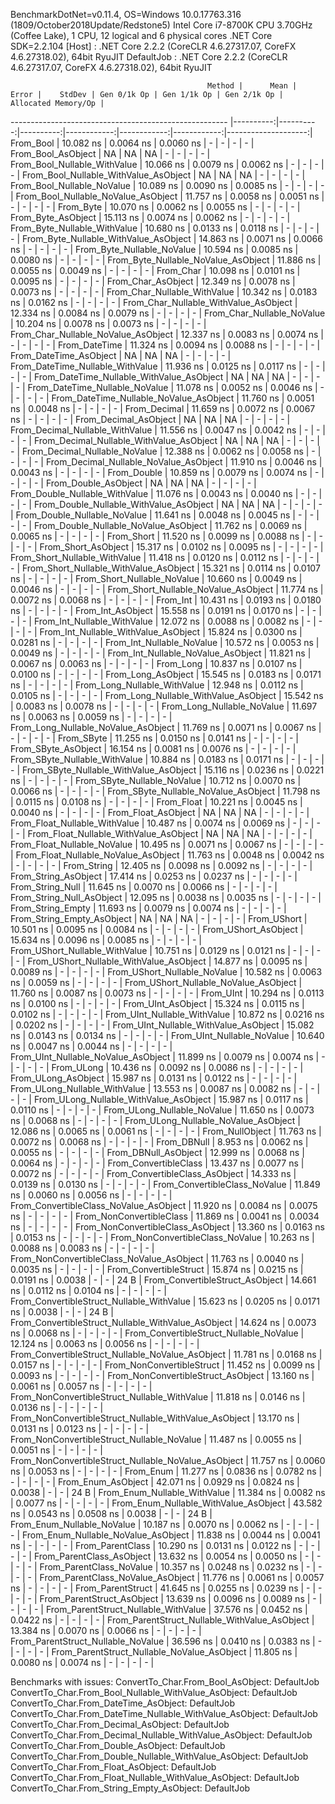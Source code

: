 
BenchmarkDotNet=v0.11.4, OS=Windows 10.0.17763.316 (1809/October2018Update/Redstone5)
Intel Core i7-8700K CPU 3.70GHz (Coffee Lake), 1 CPU, 12 logical and 6 physical cores
.NET Core SDK=2.2.104
  [Host]     : .NET Core 2.2.2 (CoreCLR 4.6.27317.07, CoreFX 4.6.27318.02), 64bit RyuJIT
  DefaultJob : .NET Core 2.2.2 (CoreCLR 4.6.27317.07, CoreFX 4.6.27318.02), 64bit RyuJIT


                                                Method |      Mean |     Error |    StdDev | Gen 0/1k Op | Gen 1/1k Op | Gen 2/1k Op | Allocated Memory/Op |
------------------------------------------------------ |----------:|----------:|----------:|------------:|------------:|------------:|--------------------:|
                                             From_Bool | 10.082 ns | 0.0064 ns | 0.0060 ns |           - |           - |           - |                   - |
                                    From_Bool_AsObject |        NA |        NA |        NA |           - |           - |           - |                   - |
                          From_Bool_Nullable_WithValue | 10.066 ns | 0.0079 ns | 0.0062 ns |           - |           - |           - |                   - |
                 From_Bool_Nullable_WithValue_AsObject |        NA |        NA |        NA |           - |           - |           - |                   - |
                            From_Bool_Nullable_NoValue | 10.089 ns | 0.0090 ns | 0.0085 ns |           - |           - |           - |                   - |
                   From_Bool_Nullable_NoValue_AsObject | 11.757 ns | 0.0058 ns | 0.0051 ns |           - |           - |           - |                   - |
                                             From_Byte | 10.070 ns | 0.0062 ns | 0.0055 ns |           - |           - |           - |                   - |
                                    From_Byte_AsObject | 15.113 ns | 0.0074 ns | 0.0062 ns |           - |           - |           - |                   - |
                          From_Byte_Nullable_WithValue | 10.680 ns | 0.0133 ns | 0.0118 ns |           - |           - |           - |                   - |
                 From_Byte_Nullable_WithValue_AsObject | 14.863 ns | 0.0071 ns | 0.0066 ns |           - |           - |           - |                   - |
                            From_Byte_Nullable_NoValue | 10.594 ns | 0.0085 ns | 0.0080 ns |           - |           - |           - |                   - |
                   From_Byte_Nullable_NoValue_AsObject | 11.886 ns | 0.0055 ns | 0.0049 ns |           - |           - |           - |                   - |
                                             From_Char | 10.098 ns | 0.0101 ns | 0.0095 ns |           - |           - |           - |                   - |
                                    From_Char_AsObject | 12.349 ns | 0.0078 ns | 0.0073 ns |           - |           - |           - |                   - |
                          From_Char_Nullable_WithValue | 10.342 ns | 0.0183 ns | 0.0162 ns |           - |           - |           - |                   - |
                 From_Char_Nullable_WithValue_AsObject | 12.334 ns | 0.0084 ns | 0.0079 ns |           - |           - |           - |                   - |
                            From_Char_Nullable_NoValue | 10.204 ns | 0.0078 ns | 0.0073 ns |           - |           - |           - |                   - |
                   From_Char_Nullable_NoValue_AsObject | 12.337 ns | 0.0083 ns | 0.0074 ns |           - |           - |           - |                   - |
                                         From_DateTime | 11.324 ns | 0.0094 ns | 0.0088 ns |           - |           - |           - |                   - |
                                From_DateTime_AsObject |        NA |        NA |        NA |           - |           - |           - |                   - |
                      From_DateTime_Nullable_WithValue | 11.936 ns | 0.0125 ns | 0.0117 ns |           - |           - |           - |                   - |
             From_DateTime_Nullable_WithValue_AsObject |        NA |        NA |        NA |           - |           - |           - |                   - |
                        From_DateTime_Nullable_NoValue | 11.078 ns | 0.0052 ns | 0.0046 ns |           - |           - |           - |                   - |
               From_DateTime_Nullable_NoValue_AsObject | 11.760 ns | 0.0051 ns | 0.0048 ns |           - |           - |           - |                   - |
                                          From_Decimal | 11.659 ns | 0.0072 ns | 0.0067 ns |           - |           - |           - |                   - |
                                 From_Decimal_AsObject |        NA |        NA |        NA |           - |           - |           - |                   - |
                       From_Decimal_Nullable_WithValue | 11.556 ns | 0.0047 ns | 0.0042 ns |           - |           - |           - |                   - |
              From_Decimal_Nullable_WithValue_AsObject |        NA |        NA |        NA |           - |           - |           - |                   - |
                         From_Decimal_Nullable_NoValue | 12.388 ns | 0.0062 ns | 0.0058 ns |           - |           - |           - |                   - |
                From_Decimal_Nullable_NoValue_AsObject | 11.910 ns | 0.0046 ns | 0.0043 ns |           - |           - |           - |                   - |
                                           From_Double | 10.859 ns | 0.0079 ns | 0.0074 ns |           - |           - |           - |                   - |
                                  From_Double_AsObject |        NA |        NA |        NA |           - |           - |           - |                   - |
                        From_Double_Nullable_WithValue | 11.076 ns | 0.0043 ns | 0.0040 ns |           - |           - |           - |                   - |
               From_Double_Nullable_WithValue_AsObject |        NA |        NA |        NA |           - |           - |           - |                   - |
                          From_Double_Nullable_NoValue | 11.641 ns | 0.0048 ns | 0.0045 ns |           - |           - |           - |                   - |
                 From_Double_Nullable_NoValue_AsObject | 11.762 ns | 0.0069 ns | 0.0065 ns |           - |           - |           - |                   - |
                                            From_Short | 11.520 ns | 0.0099 ns | 0.0088 ns |           - |           - |           - |                   - |
                                   From_Short_AsObject | 15.317 ns | 0.0102 ns | 0.0095 ns |           - |           - |           - |                   - |
                         From_Short_Nullable_WithValue | 11.418 ns | 0.0120 ns | 0.0112 ns |           - |           - |           - |                   - |
                From_Short_Nullable_WithValue_AsObject | 15.321 ns | 0.0114 ns | 0.0107 ns |           - |           - |           - |                   - |
                           From_Short_Nullable_NoValue | 10.660 ns | 0.0049 ns | 0.0046 ns |           - |           - |           - |                   - |
                  From_Short_Nullable_NoValue_AsObject | 11.774 ns | 0.0072 ns | 0.0068 ns |           - |           - |           - |                   - |
                                              From_Int | 10.431 ns | 0.0193 ns | 0.0180 ns |           - |           - |           - |                   - |
                                     From_Int_AsObject | 15.558 ns | 0.0191 ns | 0.0170 ns |           - |           - |           - |                   - |
                           From_Int_Nullable_WithValue | 12.072 ns | 0.0088 ns | 0.0082 ns |           - |           - |           - |                   - |
                  From_Int_Nullable_WithValue_AsObject | 15.824 ns | 0.0300 ns | 0.0281 ns |           - |           - |           - |                   - |
                             From_Int_Nullable_NoValue | 10.572 ns | 0.0053 ns | 0.0049 ns |           - |           - |           - |                   - |
                    From_Int_Nullable_NoValue_AsObject | 11.821 ns | 0.0067 ns | 0.0063 ns |           - |           - |           - |                   - |
                                             From_Long | 10.837 ns | 0.0107 ns | 0.0100 ns |           - |           - |           - |                   - |
                                    From_Long_AsObject | 15.545 ns | 0.0183 ns | 0.0171 ns |           - |           - |           - |                   - |
                          From_Long_Nullable_WithValue | 12.948 ns | 0.0112 ns | 0.0105 ns |           - |           - |           - |                   - |
                 From_Long_Nullable_WithValue_AsObject | 15.542 ns | 0.0083 ns | 0.0078 ns |           - |           - |           - |                   - |
                            From_Long_Nullable_NoValue | 11.697 ns | 0.0063 ns | 0.0059 ns |           - |           - |           - |                   - |
                   From_Long_Nullable_NoValue_AsObject | 11.769 ns | 0.0071 ns | 0.0067 ns |           - |           - |           - |                   - |
                                            From_SByte | 11.255 ns | 0.0150 ns | 0.0141 ns |           - |           - |           - |                   - |
                                   From_SByte_AsObject | 16.154 ns | 0.0081 ns | 0.0076 ns |           - |           - |           - |                   - |
                         From_SByte_Nullable_WithValue | 10.884 ns | 0.0183 ns | 0.0171 ns |           - |           - |           - |                   - |
                From_SByte_Nullable_WithValue_AsObject | 15.116 ns | 0.0236 ns | 0.0221 ns |           - |           - |           - |                   - |
                           From_SByte_Nullable_NoValue | 10.712 ns | 0.0070 ns | 0.0066 ns |           - |           - |           - |                   - |
                  From_SByte_Nullable_NoValue_AsObject | 11.798 ns | 0.0115 ns | 0.0108 ns |           - |           - |           - |                   - |
                                            From_Float | 10.221 ns | 0.0045 ns | 0.0040 ns |           - |           - |           - |                   - |
                                   From_Float_AsObject |        NA |        NA |        NA |           - |           - |           - |                   - |
                         From_Float_Nullable_WithValue | 10.487 ns | 0.0074 ns | 0.0069 ns |           - |           - |           - |                   - |
                From_Float_Nullable_WithValue_AsObject |        NA |        NA |        NA |           - |           - |           - |                   - |
                           From_Float_Nullable_NoValue | 10.495 ns | 0.0071 ns | 0.0067 ns |           - |           - |           - |                   - |
                  From_Float_Nullable_NoValue_AsObject | 11.763 ns | 0.0048 ns | 0.0042 ns |           - |           - |           - |                   - |
                                           From_String | 12.405 ns | 0.0098 ns | 0.0092 ns |           - |           - |           - |                   - |
                                  From_String_AsObject | 17.414 ns | 0.0253 ns | 0.0237 ns |           - |           - |           - |                   - |
                                      From_String_Null | 11.645 ns | 0.0070 ns | 0.0066 ns |           - |           - |           - |                   - |
                             From_String_Null_AsObject | 12.095 ns | 0.0038 ns | 0.0035 ns |           - |           - |           - |                   - |
                                     From_String_Empty | 11.693 ns | 0.0079 ns | 0.0074 ns |           - |           - |           - |                   - |
                            From_String_Empty_AsObject |        NA |        NA |        NA |           - |           - |           - |                   - |
                                           From_UShort | 10.501 ns | 0.0095 ns | 0.0084 ns |           - |           - |           - |                   - |
                                  From_UShort_AsObject | 15.634 ns | 0.0096 ns | 0.0085 ns |           - |           - |           - |                   - |
                        From_UShort_Nullable_WithValue | 10.751 ns | 0.0129 ns | 0.0121 ns |           - |           - |           - |                   - |
               From_UShort_Nullable_WithValue_AsObject | 14.877 ns | 0.0095 ns | 0.0089 ns |           - |           - |           - |                   - |
                          From_UShort_Nullable_NoValue | 10.582 ns | 0.0063 ns | 0.0059 ns |           - |           - |           - |                   - |
                 From_UShort_Nullable_NoValue_AsObject | 11.760 ns | 0.0087 ns | 0.0073 ns |           - |           - |           - |                   - |
                                             From_UInt | 10.294 ns | 0.0113 ns | 0.0100 ns |           - |           - |           - |                   - |
                                    From_UInt_AsObject | 15.324 ns | 0.0115 ns | 0.0102 ns |           - |           - |           - |                   - |
                          From_UInt_Nullable_WithValue | 10.872 ns | 0.0216 ns | 0.0202 ns |           - |           - |           - |                   - |
                 From_UInt_Nullable_WithValue_AsObject | 15.082 ns | 0.0143 ns | 0.0134 ns |           - |           - |           - |                   - |
                            From_UInt_Nullable_NoValue | 10.640 ns | 0.0047 ns | 0.0044 ns |           - |           - |           - |                   - |
                   From_UInt_Nullable_NoValue_AsObject | 11.899 ns | 0.0079 ns | 0.0074 ns |           - |           - |           - |                   - |
                                            From_ULong | 10.436 ns | 0.0092 ns | 0.0086 ns |           - |           - |           - |                   - |
                                   From_ULong_AsObject | 15.987 ns | 0.0131 ns | 0.0122 ns |           - |           - |           - |                   - |
                         From_ULong_Nullable_WithValue | 13.553 ns | 0.0087 ns | 0.0082 ns |           - |           - |           - |                   - |
                From_ULong_Nullable_WithValue_AsObject | 15.987 ns | 0.0117 ns | 0.0110 ns |           - |           - |           - |                   - |
                           From_ULong_Nullable_NoValue | 11.650 ns | 0.0073 ns | 0.0068 ns |           - |           - |           - |                   - |
                  From_ULong_Nullable_NoValue_AsObject | 12.086 ns | 0.0065 ns | 0.0061 ns |           - |           - |           - |                   - |
                                       From_NullObject | 11.763 ns | 0.0072 ns | 0.0068 ns |           - |           - |           - |                   - |
                                           From_DBNull |  8.953 ns | 0.0062 ns | 0.0055 ns |           - |           - |           - |                   - |
                                  From_DBNull_AsObject | 12.999 ns | 0.0068 ns | 0.0064 ns |           - |           - |           - |                   - |
                                 From_ConvertibleClass | 13.437 ns | 0.0077 ns | 0.0072 ns |           - |           - |           - |                   - |
                        From_ConvertibleClass_AsObject | 14.333 ns | 0.0139 ns | 0.0130 ns |           - |           - |           - |                   - |
                         From_ConvertibleClass_NoValue | 11.849 ns | 0.0060 ns | 0.0056 ns |           - |           - |           - |                   - |
                From_ConvertibleClass_NoValue_AsObject | 11.920 ns | 0.0084 ns | 0.0075 ns |           - |           - |           - |                   - |
                              From_NonConvertibleClass | 11.869 ns | 0.0041 ns | 0.0034 ns |           - |           - |           - |                   - |
                     From_NonConvertibleClass_AsObject | 13.360 ns | 0.0163 ns | 0.0153 ns |           - |           - |           - |                   - |
                      From_NonConvertibleClass_NoValue | 10.263 ns | 0.0088 ns | 0.0083 ns |           - |           - |           - |                   - |
             From_NonConvertibleClass_NoValue_AsObject | 11.763 ns | 0.0040 ns | 0.0035 ns |           - |           - |           - |                   - |
                                From_ConvertibleStruct | 15.874 ns | 0.0215 ns | 0.0191 ns |      0.0038 |           - |           - |                24 B |
                       From_ConvertibleStruct_AsObject | 14.661 ns | 0.0112 ns | 0.0104 ns |           - |           - |           - |                   - |
             From_ConvertibleStruct_Nullable_WithValue | 15.623 ns | 0.0205 ns | 0.0171 ns |      0.0038 |           - |           - |                24 B |
    From_ConvertibleStruct_Nullable_WithValue_AsObject | 14.624 ns | 0.0073 ns | 0.0068 ns |           - |           - |           - |                   - |
               From_ConvertibleStruct_Nullable_NoValue | 12.124 ns | 0.0063 ns | 0.0056 ns |           - |           - |           - |                   - |
      From_ConvertibleStruct_Nullable_NoValue_AsObject | 11.781 ns | 0.0168 ns | 0.0157 ns |           - |           - |           - |                   - |
                             From_NonConvertibleStruct | 11.452 ns | 0.0099 ns | 0.0093 ns |           - |           - |           - |                   - |
                    From_NonConvertibleStruct_AsObject | 13.160 ns | 0.0061 ns | 0.0057 ns |           - |           - |           - |                   - |
          From_NonConvertibleStruct_Nullable_WithValue | 11.818 ns | 0.0146 ns | 0.0136 ns |           - |           - |           - |                   - |
 From_NonConvertibleStruct_Nullable_WithValue_AsObject | 13.170 ns | 0.0131 ns | 0.0123 ns |           - |           - |           - |                   - |
            From_NonConvertibleStruct_Nullable_NoValue | 11.487 ns | 0.0055 ns | 0.0051 ns |           - |           - |           - |                   - |
   From_NonConvertibleStruct_Nullable_NoValue_AsObject | 11.757 ns | 0.0060 ns | 0.0053 ns |           - |           - |           - |                   - |
                                             From_Enum | 11.277 ns | 0.0836 ns | 0.0782 ns |           - |           - |           - |                   - |
                                    From_Enum_AsObject | 42.071 ns | 0.0929 ns | 0.0824 ns |      0.0038 |           - |           - |                24 B |
                          From_Enum_Nullable_WithValue | 11.384 ns | 0.0082 ns | 0.0077 ns |           - |           - |           - |                   - |
                 From_Enum_Nullable_WithValue_AsObject | 43.582 ns | 0.0543 ns | 0.0508 ns |      0.0038 |           - |           - |                24 B |
                            From_Enum_Nullable_NoValue | 10.187 ns | 0.0070 ns | 0.0062 ns |           - |           - |           - |                   - |
                   From_Enum_Nullable_NoValue_AsObject | 11.838 ns | 0.0044 ns | 0.0041 ns |           - |           - |           - |                   - |
                                      From_ParentClass | 10.290 ns | 0.0131 ns | 0.0122 ns |           - |           - |           - |                   - |
                             From_ParentClass_AsObject | 13.632 ns | 0.0054 ns | 0.0050 ns |           - |           - |           - |                   - |
                              From_ParentClass_NoValue | 10.357 ns | 0.0248 ns | 0.0232 ns |           - |           - |           - |                   - |
                     From_ParentClass_NoValue_AsObject | 11.776 ns | 0.0061 ns | 0.0057 ns |           - |           - |           - |                   - |
                                     From_ParentStruct | 41.645 ns | 0.0255 ns | 0.0239 ns |           - |           - |           - |                   - |
                            From_ParentStruct_AsObject | 13.639 ns | 0.0096 ns | 0.0089 ns |           - |           - |           - |                   - |
                  From_ParentStruct_Nullable_WithValue | 37.576 ns | 0.0452 ns | 0.0422 ns |           - |           - |           - |                   - |
         From_ParentStruct_Nullable_WithValue_AsObject | 13.384 ns | 0.0070 ns | 0.0066 ns |           - |           - |           - |                   - |
                    From_ParentStruct_Nullable_NoValue | 36.596 ns | 0.0410 ns | 0.0383 ns |           - |           - |           - |                   - |
           From_ParentStruct_Nullable_NoValue_AsObject | 11.805 ns | 0.0080 ns | 0.0074 ns |           - |           - |           - |                   - |

Benchmarks with issues:
  ConvertTo_Char.From_Bool_AsObject: DefaultJob
  ConvertTo_Char.From_Bool_Nullable_WithValue_AsObject: DefaultJob
  ConvertTo_Char.From_DateTime_AsObject: DefaultJob
  ConvertTo_Char.From_DateTime_Nullable_WithValue_AsObject: DefaultJob
  ConvertTo_Char.From_Decimal_AsObject: DefaultJob
  ConvertTo_Char.From_Decimal_Nullable_WithValue_AsObject: DefaultJob
  ConvertTo_Char.From_Double_AsObject: DefaultJob
  ConvertTo_Char.From_Double_Nullable_WithValue_AsObject: DefaultJob
  ConvertTo_Char.From_Float_AsObject: DefaultJob
  ConvertTo_Char.From_Float_Nullable_WithValue_AsObject: DefaultJob
  ConvertTo_Char.From_String_Empty_AsObject: DefaultJob

